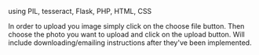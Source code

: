 using PIL, tesseract, Flask, PHP, HTML, CSS


In order to upload you image simply click on the choose file button. 
Then choose the photo you want to upload and click on the upload button. 
Will include downloading/emailing instructions after they've been implemented.